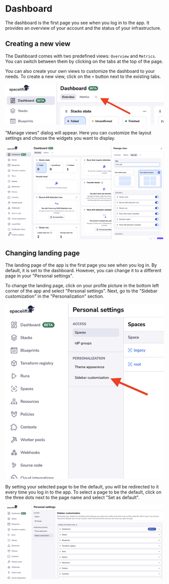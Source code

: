 # Dashboard

The dashboard is the first page you see when you log in to the app. It provides an overview of your account and the
status of your infrastructure.

## Creating a new view

The Dashboard comes with two predefined views: `Overview` and `Metrics`. You can switch between them by clicking on the
tabs at the top of the page.

You can also create your own views to customize the dashboard to your needs. To create a new view, click on the `+`
button next to the existing tabs.

![](../assets/screenshots/dashboard_adding_views.png)

"Manage views" dialog will appear. Here you can customize the layout settings and choose the widgets you want to display.

![](../assets/screenshots/dashboard_manage_views.png)

## Changing landing page

The landing page of the app is the first page you see when you log in. By default, it is set to the dashboard. However,
you can change it to a different page in your "Personal settings".

To change the landing page, click on your profile picture in the bottom left corner of the app and select "Personal
settings". Next, go to the "Sidebar customization" in the "Personalization" section.

![](../assets/screenshots/dashboard_landing_page.png)

By setting your selected page to be the default, you will be redirected to it every time you log in to the app. To
select a page to be the default, click on the three dots next to the page name and select "Set as default".

![](../assets/screenshots/dashboard_default_page.png)
